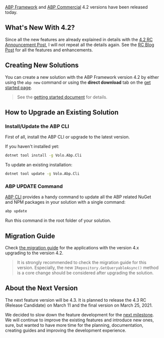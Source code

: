 [ABP Framework](https://abp.io/) and [ABP Commercial](https://commercial.abp.io/) 4.2 versions have been released today.

## What's New With 4.2?

Since all the new features are already explained in details with the [4.2 RC Announcement Post](https://blog.abp.io/abp/ABP-IO-Platform-v4-2-RC-Has-Been-Released), I will not repeat all the details again. See the [RC Blog Post](https://blog.abp.io/abp/ABP-IO-Platform-v4-2-RC-Has-Been-Released) for all the features and enhancements.

## Creating New Solutions

You can create a new solution with the ABP Framework version 4.2 by either using the `abp new` command or using the **direct download** tab on the [get started page](https://abp.io/get-started).

> See the [getting started document](https://docs.abp.io/en/abp/latest/Getting-Started) for details.

## How to Upgrade an Existing Solution

### Install/Update the ABP CLI

First of all, install the ABP CLI or upgrade to the latest version.

If you haven't installed yet:

```bash
dotnet tool install -g Volo.Abp.Cli
```

To update an existing installation:

```bash
dotnet tool update -g Volo.Abp.Cli
```

### ABP UPDATE Command

[ABP CLI](https://docs.abp.io/en/abp/latest/CLI) provides a handy command to update all the ABP related NuGet and NPM packages in your solution with a single command:

```bash
abp update
```

Run this command in the root folder of your solution.

## Migration Guide

Check [the migration guide](https://docs.abp.io/en/abp/latest/Migration-Guides/Abp-4_2) for the applications with the version 4.x upgrading to the version 4.2.

> It is strongly recommended to check the migration guide for this version. Especially, the new `IRepository.GetQueryableAsync()` method is a core change should be considered after upgrading the solution.

## About the Next Version

The next feature version will be 4.3. It is planned to release the 4.3 RC (Release Candidate) on March 11 and the final version on March 25, 2021.

We decided to slow down the feature development for the [next milestone](https://github.com/abpframework/abp/milestone/49). We will continue to improve the existing features and introduce new ones, sure, but wanted to have more time for the planning, documentation, creating guides and improving the development experience.